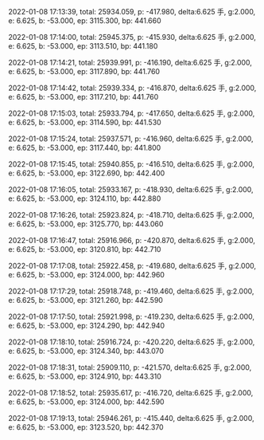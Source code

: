 2022-01-08 17:13:39, total: 25934.059, p: -417.980, delta:6.625 手, g:2.000, e: 6.625, b: -53.000, ep: 3115.300, bp: 441.660

2022-01-08 17:14:00, total: 25945.375, p: -415.930, delta:6.625 手, g:2.000, e: 6.625, b: -53.000, ep: 3113.510, bp: 441.180

2022-01-08 17:14:21, total: 25939.991, p: -416.190, delta:6.625 手, g:2.000, e: 6.625, b: -53.000, ep: 3117.890, bp: 441.760

2022-01-08 17:14:42, total: 25939.334, p: -416.870, delta:6.625 手, g:2.000, e: 6.625, b: -53.000, ep: 3117.210, bp: 441.760

2022-01-08 17:15:03, total: 25933.794, p: -417.650, delta:6.625 手, g:2.000, e: 6.625, b: -53.000, ep: 3114.590, bp: 441.530

2022-01-08 17:15:24, total: 25937.571, p: -416.960, delta:6.625 手, g:2.000, e: 6.625, b: -53.000, ep: 3117.440, bp: 441.800

2022-01-08 17:15:45, total: 25940.855, p: -416.510, delta:6.625 手, g:2.000, e: 6.625, b: -53.000, ep: 3122.690, bp: 442.400

2022-01-08 17:16:05, total: 25933.167, p: -418.930, delta:6.625 手, g:2.000, e: 6.625, b: -53.000, ep: 3124.110, bp: 442.880

2022-01-08 17:16:26, total: 25923.824, p: -418.710, delta:6.625 手, g:2.000, e: 6.625, b: -53.000, ep: 3125.770, bp: 443.060

2022-01-08 17:16:47, total: 25916.966, p: -420.870, delta:6.625 手, g:2.000, e: 6.625, b: -53.000, ep: 3120.810, bp: 442.710

2022-01-08 17:17:08, total: 25922.458, p: -419.680, delta:6.625 手, g:2.000, e: 6.625, b: -53.000, ep: 3124.000, bp: 442.960

2022-01-08 17:17:29, total: 25918.748, p: -419.460, delta:6.625 手, g:2.000, e: 6.625, b: -53.000, ep: 3121.260, bp: 442.590

2022-01-08 17:17:50, total: 25921.998, p: -419.230, delta:6.625 手, g:2.000, e: 6.625, b: -53.000, ep: 3124.290, bp: 442.940

2022-01-08 17:18:10, total: 25916.724, p: -420.220, delta:6.625 手, g:2.000, e: 6.625, b: -53.000, ep: 3124.340, bp: 443.070

2022-01-08 17:18:31, total: 25909.110, p: -421.570, delta:6.625 手, g:2.000, e: 6.625, b: -53.000, ep: 3124.910, bp: 443.310

2022-01-08 17:18:52, total: 25935.617, p: -416.720, delta:6.625 手, g:2.000, e: 6.625, b: -53.000, ep: 3124.000, bp: 442.590

2022-01-08 17:19:13, total: 25946.261, p: -415.440, delta:6.625 手, g:2.000, e: 6.625, b: -53.000, ep: 3123.520, bp: 442.370